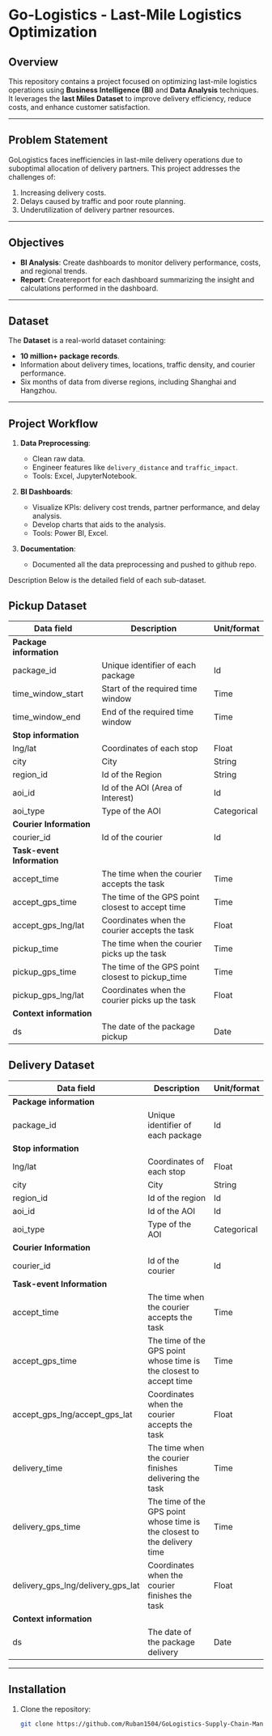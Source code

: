 # Go-Logistics -  Last-Mile Logistics Optimization

## Overview
This repository contains a project focused on optimizing last-mile logistics operations using **Business Intelligence (BI)**  and **Data Analysis** techniques. It leverages the **last Miles Dataset** to improve delivery efficiency, reduce costs, and enhance customer satisfaction.

---

## Problem Statement
GoLogistics faces inefficiencies in last-mile delivery operations due to suboptimal allocation of delivery partners. This project addresses the challenges of:
1. Increasing delivery costs.
2. Delays caused by traffic and poor route planning.
3. Underutilization of delivery partner resources.

---

## Objectives
- **BI Analysis**: Create dashboards to monitor delivery performance, costs, and regional trends.
- **Report**: Createreport for each dashboard summarizing the insight and calculations performed in the dashboard.
---

## Dataset
The **Dataset** is a real-world dataset containing:
- **10 million+ package records**.
- Information about delivery times, locations, traffic density, and courier performance.
- Six months of data from diverse regions, including Shanghai and Hangzhou.
---

## Project Workflow

1. **Data Preprocessing**:
   - Clean raw data.
   - Engineer features like `delivery_distance` and `traffic_impact`.
   - Tools: Excel, JupyterNotebook.

2. **BI Dashboards**:
   - Visualize KPIs: delivery cost trends, partner performance, and delay analysis.
   - Develop charts that aids to the analysis.
   - Tools: Power BI, Excel.

3. **Documentation**:
   - Documented all the data preprocessing and pushed to github repo.

Description
Below is the detailed field of each sub-dataset.
## Pickup Dataset
| Data field                 | Description                                  | Unit/format  |
|----------------------------|----------------------------------------------|--------------|
| **Package information**    |                                              |              |
| package_id                 | Unique identifier of each package             | Id           |
| time_window_start          | Start of the required time window             | Time         |
| time_window_end            | End of the required time window               | Time         |
| **Stop information**       |                                              |              |
| lng/lat                    | Coordinates of each stop                      | Float        |
| city                       | City                                         | String       |
| region_id                  | Id of the Region                              | String       |
| aoi_id                     | Id of the AOI (Area of Interest)              | Id           |
| aoi_type                   | Type of the AOI                               | Categorical  |
| **Courier Information**    |                                              |              |
| courier_id                 | Id of the courier                             | Id           |
| **Task-event Information** |                                              |              |
| accept_time                | The time when the courier accepts the task    | Time         |
| accept_gps_time            | The time of the GPS point closest to accept time | Time       |
| accept_gps_lng/lat         | Coordinates when the courier accepts the task | Float        |
| pickup_time                | The time when the courier picks up the task   | Time         |
| pickup_gps_time            | The time of the GPS point closest to pickup_time | Time       |
| pickup_gps_lng/lat         | Coordinates when the courier picks up the task | Float        |
| **Context information**    |                                              |              |
| ds                         | The date of the package pickup                | Date         |


## Delivery Dataset
| Data field            | Description                          | Unit/format   |
|-----------------------|--------------------------------------|---------------|
| **Package information**   |                                      |               |
| package_id            | Unique identifier of each package     | Id            |
| **Stop information**      |                                      |               |
| lng/lat               | Coordinates of each stop              | Float         |
| city                  | City                                 | String        |
| region_id             | Id of the region                      | Id            |
| aoi_id                | Id of the AOI                         | Id            |
| aoi_type              | Type of the AOI                       | Categorical   |
| **Courier Information**   |                                      |               |
| courier_id            | Id of the courier                     | Id            |
| **Task-event Information**|                                      |               |
| accept_time           | The time when the courier accepts the task | Time      |
| accept_gps_time       | The time of the GPS point whose time is the closest to accept time | Time |
| accept_gps_lng/accept_gps_lat | Coordinates when the courier accepts the task | Float |
| delivery_time         | The time when the courier finishes delivering the task | Time |
| delivery_gps_time     | The time of the GPS point whose time is the closest to the delivery time | Time |
| delivery_gps_lng/delivery_gps_lat | Coordinates when the courier finishes the task | Float |
| **Context information**  |                                      |               |
| ds                    | The date of the package delivery      | Date          |

---

## Installation
1. Clone the repository:
   ```bash
   git clone https://github.com/Ruban1504/GoLogistics-Supply-Chain-Management-Analysis.git
